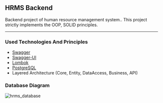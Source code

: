 ## HRMS Backend ##

Backend project of human resource management system.. This project strictly implements the OOP, SOLID principles.
 
 - - - -


### Used Technologies And Principles ###
* [Swagger](https://swagger.io/)
* [Swagger-UI](https://swagger.io/tools/swagger-ui/)
* [Lombok](https://projectlombok.org/)
* [PostgreSQL](https://www.postgresql.org/)
* Layered Architecture (Core, Entity, DataAccess, Business, API)

### Database Diagram ### 
![hrms_database](https://user-images.githubusercontent.com/19970595/139589746-e3a045d4-ddf6-4db3-b31b-b21229d2069d.jpg)

